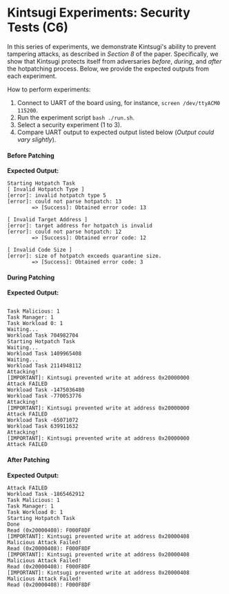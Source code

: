 # Kintsugi Experiments: Security Tests (C6)

In this series of experiments, we demonstrate Kintsugi's ability to prevent tampering attacks, as described in *Section 8* of the paper. Specifically, we show that Kintsugi protects itself from adversaries *before*, *during*, and *after* the hotpatching process. Below, we provide the expected outputs from each experiment.

How to perform experiments:
1. Connect to UART of the board using, for instance, `screen /dev/ttyACM0 115200`.
2. Run the experiment script `bash ./run.sh`.
3. Select a security experiment (1 to 3).
4. Compare UART output to expected output listed below (*Output could vary slightly*). 


#### Before Patching

**Expected Output:**
```
Starting Hotpatch Task
[ Invalid Hotpatch Type ]
[error]: invalid hotpatch type 5
[error]: could not parse hotpatch: 13
        => [Success]: Obtained error code: 13

[ Invalid Target Address ]
[error]: target address for hotpatch is invalid
[error]: could not parse hotpatch: 12
        => [Success]: Obtained error code: 12

[ Invalid Code Size ]
[error]: size of hotpatch exceeds quarantine size.
        => [Success]: Obtained error code: 3
```

#### During Patching

**Expected Output:**
```

Task Malicious: 1
Task Manager: 1
Task Workload 0: 1
Waiting...
Workload Task 704982704
Starting Hotpatch Task
Waiting...
Workload Task 1409965408
Waiting...
Workload Task 2114948112
Attacking!
[IMPORTANT]: Kintsugi prevented write at address 0x20000000
Attack FAILED
Workload Task -1475036480
Workload Task -770053776
Attacking!
[IMPORTANT]: Kintsugi prevented write at address 0x20000000
Attack FAILED
Workload Task -65071072
Workload Task 639911632
Attacking!
[IMPORTANT]: Kintsugi prevented write at address 0x20000000
Attack FAILED
```

#### After Patching

**Expected Output:**
```
Attack FAILED
Workload Task -1865462912
Task Malicious: 1
Task Manager: 1
Task Workload 0: 1
Starting Hotpatch Task
Done
Read (0x20000408): F000F8DF
[IMPORTANT]: Kintsugi prevented write at address 0x20000408
Malicious Attack Failed!
Read (0x20000408): F000F8DF
[IMPORTANT]: Kintsugi prevented write at address 0x20000408
Malicious Attack Failed!
Read (0x20000408): F000F8DF
[IMPORTANT]: Kintsugi prevented write at address 0x20000408
Malicious Attack Failed!
Read (0x20000408): F000F8DF
```